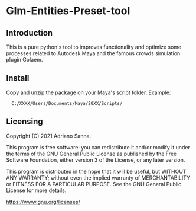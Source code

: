 # Glm-Entities-Preset-tool

Introduction
----------

This is a pure python's tool to improves functionality and optimize some processes related to Autodesk Maya and the famous crowds simulation plugin Golaem. 

Install
-------

Copy and unzip the package on your Maya's script folder. 
Example:

      C:/XXXX/Users/Documents/Maya/20XX/Scripts/

Licensing
--------

Copyright (C) 2021  Adriano Sanna. 

This program is free software: you can redistribute it and/or modify
it under the terms of the GNU General Public License as published by
the Free Software Foundation, either version 3 of the License, or any later version.

This program is distributed in the hope that it will be useful,
but WITHOUT ANY WARRANTY; without even the implied warranty of
MERCHANTABILITY or FITNESS FOR A PARTICULAR PURPOSE.  See the
GNU General Public License for more details.

<https://www.gnu.org/licenses/>
